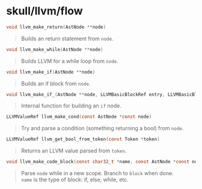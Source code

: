# skull/llvm/flow

```c
void llvm_make_return(AstNode **node)
```

> Builds an return statement from `node`.

```c
void llvm_make_while(AstNode **node)
```

> Builds LLVM for a while loop from `node`.

```c
void llvm_make_if(AstNode **node)
```

> Builds an if block from `node`.

```c
void llvm_make_if_(AstNode **node, LLVMBasicBlockRef entry, LLVMBasicBlockRef end)
```

> Internal function for building an `if` node.

```c
LLVMValueRef llvm_make_cond(const AstNode *const node)
```

> Try and parse a condition (something returning a bool) from `node`.

```c
LLVMValueRef llvm_get_bool_from_token(const Token *token)
```

> Returns an LLVM value parsed from `token`.

```c
void llvm_make_code_block(const char32_t *name, const AstNode *const node, LLVMBasicBlockRef block)
```

> Parse `node` while in a new scope. Branch to `block` when done.
> \
> `name` is the type of block: if, else, while, etc.

